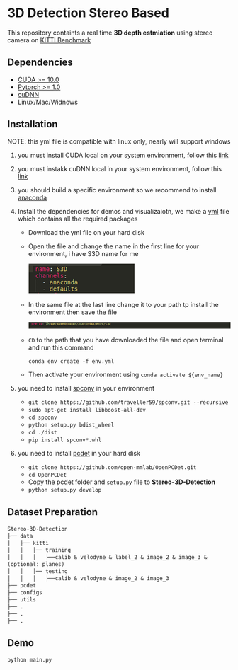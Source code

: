 # 3D Detection Stereo Based

This repository containts a real time **3D depth estmiation** using stereo camera on [KITTI Benchmark](http://www.cvlibs.net/datasets/kitti/)

## Dependencies

- [CUDA >= 10.0](https://developer.nvidia.com/Cuda-Toolkit)
- [Pytorch >= 1.0](https://pytorch.org/)
- [cuDNN](https://docs.nvidia.com/deeplearning/cudnn/)
- Linux/Mac/Widnows

## Installation

NOTE: this yml file is compatible with linux only, nearly will support windows

1. you must install CUDA local on your system environment, follow this [link](https://developer.nvidia.com/Cuda-downloads)
2. you must instakk cuDNN local in your system environment, follow this [link](https://docs.nvidia.com/deeplearning/cudnn/install-guide/index.html)
3. you should build a specific environment so we recommend to install [anaconda](https://docs.anaconda.com/anaconda/install/)
4. Install the dependencies for demos and visualizaiotn, we make a [yml](env_linux.yml) file which contains all the required packages
	
   - Download the yml file on your hard disk
   - Open the file and change the name in the first line for your environment, i have S3D name for me

     <img src="images/env_name.png">

   - In the same file at the last line change it to your path tp install the environment then save the file

	 <img src="images/env_path.png">

   - `CD` to the path that you have downloaded the file and open terminal and run this command

	 ```shell script
	 conda env create -f env.yml
	 ```
   - Then activate your environment using `conda activate ${env_name}`

5. you need to install [spconv](https://github.com/traveller59/spconv) in your environment
	
   - `git clone https://github.com/traveller59/spconv.git --recursive`
   - `sudo apt-get install libboost-all-dev`
   - `cd spconv`
   - `python setup.py bdist_wheel`
   - `cd ./dist`
   - `pip install spconv*.whl`

6. you need to install [pcdet](https://github.com/open-mmlab/OpenPCDet) in your hard disk
	
   - `git clone https://github.com/open-mmlab/OpenPCDet.git`
   - `cd OpenPCDet`
   - Copy the pcdet folder and `setup.py` file to **Stereo-3D-Detection**
   - `python setup.py develop`


## Dataset Preparation

```
Stereo-3D-Detection
├── data
│   ├── kitti
│   │   │── training
│   │   │   ├──calib & velodyne & label_2 & image_2 & image_3 & (optional: planes)
│   │   │── testing
│   │   │   ├──calib & velodyne & image_2 & image_3
├── pcdet
├── configs
├── utils
├── .
├── .
├── .
```


## Demo

```shell script
python main.py
```